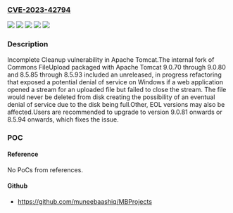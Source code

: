 ### [CVE-2023-42794](https://cve.mitre.org/cgi-bin/cvename.cgi?name=CVE-2023-42794)
![](https://img.shields.io/static/v1?label=Product&message=Apache%20Tomcat&color=blue)
![](https://img.shields.io/static/v1?label=Version&message=&color=brightgreen)
![](https://img.shields.io/static/v1?label=Version&message=8.5.85%20&color=brightgreen)
![](https://img.shields.io/static/v1?label=Version&message=9.0.70%20&color=brightgreen)
![](https://img.shields.io/static/v1?label=Vulnerability&message=CWE-459%20Incomplete%20Cleanup&color=brightgreen)

### Description

Incomplete Cleanup vulnerability in Apache Tomcat.The internal fork of Commons FileUpload packaged with Apache Tomcat 9.0.70 through 9.0.80 and 8.5.85 through 8.5.93 included an unreleased, in progress refactoring that exposed a potential denial of service on Windows if a web application opened a stream for an uploaded file but failed to close the stream. The file would never be deleted from disk creating the possibility of an eventual denial of service due to the disk being full.Other, EOL versions may also be affected.Users are recommended to upgrade to version 9.0.81 onwards or 8.5.94 onwards, which fixes the issue.

### POC

#### Reference
No PoCs from references.

#### Github
- https://github.com/muneebaashiq/MBProjects

